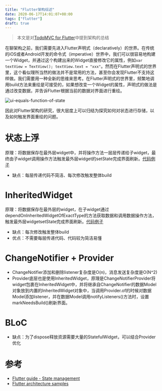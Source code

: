 ```yaml
---
title: "Flutter架构综述"
date: 2020-06-17T14:01:07+08:00
tags: ["flutter"]
draft: true
---
```

>本文是对[TodoMVC for Flutter](https://github.com/brianegan/flutter_architecture_samples)中提到架构的总结

在聊架构之前，我们需要先进入Flutter声明式（declaratively）的世界。在传统的iOS或者Android开发的命令式（imperative）世界中，我们可以很容易地构建一个Widget，并通过这个构建出来的Widget直接修改它的属性，例如`var textView = TextView(); textView.text = "xxx"`。然而在Flutter声明式的世界里，这个看似理所当然的做法并不是常用的方法，甚至你会发现Flutter不支持这样做。我们需要用一种全新的思维来思考。在Flutter声明式的世界里，频繁地调用build方法来重绘是可接受的，如果想改变一个Widget的属性，声明式的做法是通过改变数据，并告诉Flutter根据当前的数据对界面进行重绘。

![ui-equals-function-of-state](https://shenguojun.github.io/image/ui-equals-function-of-state.png)

因此对Flutter架构的研究，很大层度上可以归结为探究如何对状态进行存储，以及如何触发界面重绘的问题。

# 状态上浮
原理：将数据保存在最外层widget中，并将操作方法一层层传递给子widget，最终由子widget调用操作方法触发最外层widget的setState完成界面刷新。[代码例子](https://github.com/brianegan/flutter_architecture_samples/tree/master/vanilla)
* 缺点：每层传递代码不简洁、每次修改触发整体build

# InheritedWidget
原理：将数据保存在最外层的widget，在子widget通过dependOnInheritedWidgetOfExactType的方法获取数据和调用数据操作方法，触发最外层widgetsetState完成界面刷新。[代码例子](https://github.com/brianegan/flutter_architecture_samples/tree/master/inherited_widget)
* 缺点：每次修改触发整体build
* 优点：不需要每层传递代码、代码较为简洁易懂

# ChangeNotifier + Provider
* ChangeNotifier添加和删除listener复杂度是O(n)，消息发送复杂度是O(N^2)
* Provider底层也是使用InheritedWidget，原理是ChangeNotifierProvider将widget包裹在InheritedWidget中，并将继承自ChangeNotifier的数据Model对象放到内置的InheritedWidget对象中，当调用Provider.of的时候对数据Model添加listener，并在数据Model调用notifyListeners()方法时，设置markNeedsBuild()刷新界面。

# BLoC
* 缺点：为了dispose释放资源需要大量的StatefulWidget，可以结合Provider优化

# 参考
* [Flutter guide - State management](https://flutter.dev/docs/development/data-and-backend/state-mgmt/intro)
* [Flutter architecture samples](https://github.com/brianegan/flutter_architecture_samples)